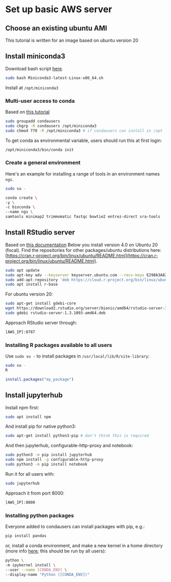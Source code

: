# Set up basic AWS server

## Choose an existing ubuntu AMI

This tutorial is written for an image based on ubuntu version 20

## Install miniconda3
Download bash script [here](https://docs.conda.io/en/latest/miniconda.html).

```sh
sudo bash Miniconda3-latest-Linux-x86_64.sh
```

Install at `/opt/miniconda3`

### Multi-user access to conda

Based on [this tutorial](https://docs.anaconda.com/anaconda/install/multi-user/)

```sh
sudo groupadd condausers
sudo chgrp -R condausers /opt/miniconda3
sudo chmod 770 -R /opt/miniconda3 # if condausers can install in /opt
```

To get conda as environmental variable, users should run this at first login:

```sh
/opt/miniconda3/bin/conda init
```

### Create a general environment

Here's an example for installing a range of tools in an environment names `ngs`.

```sh
sudo su -

conda create \
-y \
-c bioconda \
--name ngs \
samtools minimap2 trimmomatic fastqc bowtie2 entrez-direct sra-tools
```

## Install RStudio server
Based on [this documentation](https://rstudio.com/products/rstudio/download-server/debian-ubuntu/)
Below you install version 4.0 on Ubuntu 20 (focal). Find the repositories for other packages/ubuntu distributions here: [https://cran.r-project.org/bin/linux/ubuntu/README.html](https://cran.r-project.org/bin/linux/ubuntu/README.html).

```sh
sudo apt update
sudo apt-key adv --keyserver keyserver.ubuntu.com --recv-keys E298A3A825C0D65DFD57CBB651716619E084DAB9
sudo add-apt-repository 'deb https://cloud.r-project.org/bin/linux/ubuntu focal-cran40/'
sudo apt install r-base
```

For ubuntu version 20:

```sh
sudo apt-get install gdebi-core
wget https://download2.rstudio.org/server/bionic/amd64/rstudio-server-1.3.1093-amd64.deb
sudo gdebi rstudio-server-1.3.1093-amd64.deb
```

Approach RStudio server through:

```sh
[AWS_IP]:8787
```

### Installing R packages available to all users

Use `sudo su -` to install packages in `/usr/local/lib/R/site-library`:

```sh
sudo su -
R
```

```r
install.packages("my_package")
```

## Install jupyterhub

Install npm first:

```sh
sudo apt install npm
```

And install pip for native python3:

```sh
sudo apt-get install python3-pip # don't think this is required
```

And then jupyterhub, configurable-http-proxy and notebook:
```sh
sudo python3 -m pip install jupyterhub
sudo npm install -g configurable-http-proxy
sudo python3 -m pip install notebook  
```

Run it for all users with:
```sh
sudo jupyterhub
```

Approach it from port 8000:

```sh
[AWS_IP]:8000
```

### Installing python packages

Everyone added to condausers can install packages with pip, e.g.:

```sh
pip install pandas
```

or, install a conda environment, and make a new kernel in a home directory (more info [here](https://ipython.readthedocs.io/en/stable/install/kernel_install.html); this should be run by all users):

```sh
python \
-m ipykernel install \
--user --name [CONDA_ENV] \
--display-name "Python ([CONDA_ENV])"
```
